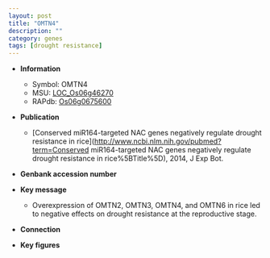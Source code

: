 ```yaml
---
layout: post
title: "OMTN4"
description: ""
category: genes
tags: [drought resistance]
---
```


* **Information**  
    + Symbol: OMTN4  
    + MSU: [LOC_Os06g46270](http://rice.plantbiology.msu.edu/cgi-bin/ORF_infopage.cgi?orf=LOC_Os06g46270)  
    + RAPdb: [Os06g0675600](http://rapdb.dna.affrc.go.jp/viewer/gbrowse_details/irgsp1?name=Os06g0675600)  

* **Publication**  
    + [Conserved miR164-targeted NAC genes negatively regulate drought resistance in rice](http://www.ncbi.nlm.nih.gov/pubmed?term=Conserved miR164-targeted NAC genes negatively regulate drought resistance in rice%5BTitle%5D), 2014, J Exp Bot.

* **Genbank accession number**  

* **Key message**  
    + Overexpression of OMTN2, OMTN3, OMTN4, and OMTN6 in rice led to negative effects on drought resistance at the reproductive stage.

* **Connection**  

* **Key figures**  


